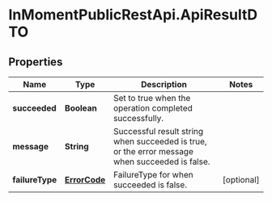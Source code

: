 # InMomentPublicRestApi.ApiResultDTO

## Properties

Name | Type | Description | Notes
------------ | ------------- | ------------- | -------------
**succeeded** | **Boolean** | Set to true when the operation completed successfully. | 
**message** | **String** | Successful result string when succeeded is true, or the error message when succeeded is false. | 
**failureType** | [**ErrorCode**](ErrorCode.md) | FailureType for when succeeded is false. | [optional] 


